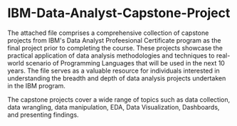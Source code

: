 # IBM-Data-Analyst-Capstone-Project
The attached file comprises a comprehensive collection of capstone projects from IBM's Data Analyst Profeesional Certificate program as the final project prior to completing the course. These projects showcase the practical application of data analysis methodologies and techniques to real-world scenario of Programming Languages that will be used in the next 10 years. The file serves as a valuable resource for individuals interested in understanding the breadth and depth of data analysis projects undertaken in the IBM program.

The capstone projects cover a wide range of topics such as data collection, data wrangling, data manipulation, EDA, Data Visualization, Dashboards, and presenting findings.


